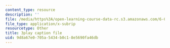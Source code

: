 ```yaml
---
content_type: resource
description: ''
file: /media/https%3A/open-learning-course-data-rc.s3.amazonaws.com/6-004-computation-structures-spring-2017/9d8a67e0705a5434b0c18e5690fa46db_WXlcxHX0R_Y.vtt
file_type: application/x-subrip
resourcetype: Other
title: 3play caption file
uid: 9d8a67e0-705a-5434-b0c1-8e5690fa46db
---
```

